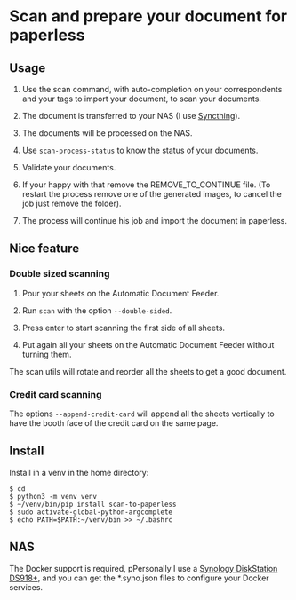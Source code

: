 # Scan and prepare your document for paperless

## Usage

1. Use the scan command, with auto-completion on your correspondents and your tags to import your document, to scan your documents.

2. The document is transferred to your NAS (I use [Syncthing](https://syncthing.net/)).

3. The documents will be processed on the NAS.

4. Use `scan-process-status` to know the status of your documents.

5. Validate your documents.

4. If your happy with that remove the REMOVE_TO_CONTINUE file.
   (To restart the process remove one of the generated images, to cancel the job just remove the folder).

5. The process will continue his job and import the document in paperless.

## Nice feature

### Double sized scanning

1. Pour your sheets on the Automatic Document Feeder.

2. Run `scan` with the option `--double-sided`.

3. Press enter to start scanning the first side of all sheets.

4. Put again all your sheets on the Automatic Document Feeder without turning them.

The scan utils will rotate and reorder all the sheets to get a good document.

### Credit card scanning

The options `--append-credit-card` will append all the sheets vertically to have the booth face of the credit card on the same page.

## Install

Install in a venv in the home directory:

```
$ cd
$ python3 -m venv venv
$ ~/venv/bin/pip install scan-to-paperless
$ sudo activate-global-python-argcomplete
$ echo PATH=$PATH:~/venv/bin >> ~/.bashrc
```

## NAS

The Docker support is required, pPersonally I use a [Synology DiskStation DS918+](https://www.synology.com/products/DS918+),
and you can get the *.syno.json files to configure your Docker services.
